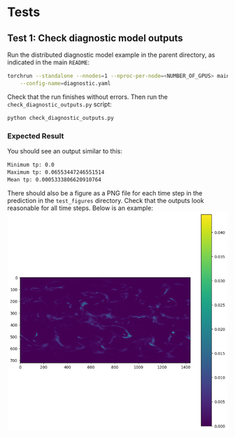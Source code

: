 # Tests

## Test 1: Check diagnostic model outputs

Run the distributed diagnostic model example in the parent directory, as indicated in the main
`README`:

```bash
torchrun --standalone --nnodes=1 --nproc-per-node=<NUMBER_OF_GPUS> main.py \
    --config-name=diagnostic.yaml
```

Check that the run finishes without errors. Then run the `check_diagnostic_outputs.py` script:

```bash
python check_diagnostic_outputs.py
```

### Expected Result

You should see an output similar to this:

```bash
Minimum tp: 0.0
Maximum tp: 0.06553447246551514
Mean tp: 0.0005333806620910764
```

There should also be a figure as a PNG file for each time step in the prediction in the
`test_figures` directory. Check that the outputs look reasonable for all time steps. Below
is an example:
![Sample of diagnostic model output](test_figures/diagnostic_sample.png)
